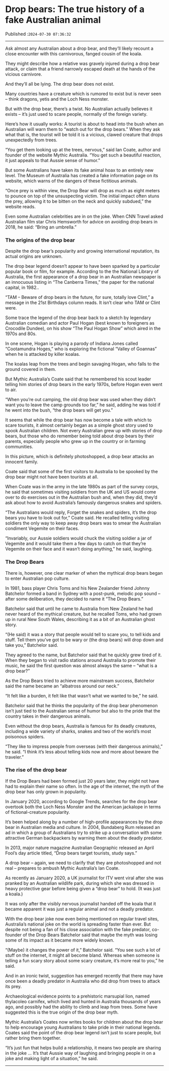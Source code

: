 # Drop bears: The true history of a fake Australian animal

Published :`2024-07-30 07:36:32`

---

Ask almost any Australian about a drop bear, and they’ll likely recount a close encounter with this carnivorous, fanged cousin of the koala.

They might describe how a relative was gravely injured during a drop bear attack, or claim that a friend narrowly escaped death at the hands of the vicious carnivore.

And they’ll all be lying. The drop bear does not exist.

Many countries have a creature which is rumored to exist but is never seen – think dragons, yetis and the Loch Ness monster.

But with the drop bear, there’s a twist. No Australian actually believes it exists – it’s just used to scare people, normally of the foreign variety.

Here’s how it usually works: A tourist is about to head into the bush when an Australian will warn them to “watch out for the drop bears.” When they ask what that is, the tourist will be told it is a vicious, clawed creature that drops unexpectedly from trees.

“You get them looking up at the trees, nervous,” said Ian Coate, author and founder of the website Mythic Australia. “You get such a beautiful reaction, it just appeals to that Aussie sense of humor.”

But some Australians have taken its fake animal hoax to an entirely new level. The Museum of Australia has created a fake information page on its website, which warns of the dangers of these fictitious animals.

“Once prey is within view, the Drop Bear will drop as much as eight meters to pounce on top of the unsuspecting victim. The initial impact often stuns the prey, allowing it to be bitten on the neck and quickly subdued,” the website reads.

Even some Australian celebrities are in on the joke. When CNN Travel asked Australian film star Chris Hemsworth for advice on avoiding drop bears in 2018, he said: “Bring an umbrella.”

### The origins of the drop bear

Despite the drop bear’s popularity and growing international reputation, its actual origins are unknown.

The drop bear legend doesn’t appear to have been sparked by a particular popular book or film, for example. According to the the National Library of Australia, the first appearance of a drop bear in an Australian newspaper is an innocuous listing in “The Canberra Times,” the paper for the national capital, in 1982..

“TAM – Beware of drop bears in the future, for sure, totally love Clint,” a message in the 21st Birthdays column reads. It isn’t clear who TAM or Clint were.

Some trace the legend of the drop bear back to a sketch by legendary Australian comedian and actor Paul Hogan (best known to foreigners as Crocodile Dundee), on his show “The Paul Hogan Show” which aired in the 1970s and 80s.

In one scene, Hogan is playing a parody of Indiana Jones called “Cootamundra Hoges,” who is exploring the fictional “Valley of Goannas” when he is attacked by killer koalas.

The koalas leap from the trees and begin savaging Hogan, who falls to the ground covered in them.

But Mythic Australia’s Coate said that he remembered his scout leader telling him stories of drop bears in the early 1970s, before Hogan even went to air.

“When you’re out camping, the old drop bear was used when they didn’t want you to leave the camp grounds too far,” he said, adding he was told if he went into the bush, “the drop bears will get you.”

It seems that while the drop bear has now become a tale with which to scare tourists, it almost certainly began as a simple ghost story used to spook Australian children. Not every Australian grew up with stories of drop bears, but those who do remember being told about drop bears by their parents, especially people who grew up in the country or in farming communities.

In this picture, which is definitely photoshopped, a drop bear attacks an innocent family.

Coate said that some of the first visitors to Australia to be spooked by the drop bear might not have been tourists at all.

When Coate was in the army in the late 1980s as part of the survey corps, he said that sometimes visiting soldiers from the UK and US would come over to do exercises out in the Australian bush and, when they did, they’d ask about how to avoid Australia’s famously dangerous snakes and spiders.

“The Australians would reply, Forget the snakes and spiders, it’s the drop bears you have to look out for,” Coate said. He recalled telling visiting soldiers the only way to keep away drop bears was to smear the Australian condiment Vegemite on their faces.

“Invariably, our Aussie soldiers would chuck the visiting soldier a jar of Vegemite and it would take them a few days to catch on that they’re Vegemite on their face and it wasn’t doing anything,” he said, laughing.

### The Drop Bears

There is, however, one clear marker of when the mythical drop bears began to enter Australian pop culture.

In 1981, bass player Chris Toms and his New Zealander friend Johnny Batchelor formed a band in Sydney with a post-punk, melodic pop sound – after some deliberation, they decided to name it “The Drop Bears.”

Batchelor said that until he came to Australia from New Zealand he had never heard of the mythical creature, but he recalled Toms, who had grown up in rural New South Wales, describing it as a bit of an Australian ghost story.

“(He said) it was a story that people would tell to scare you, to tell kids and stuff. Tell them you’ve got to be wary or (the drop bears) will drop down and take you,” Batchelor said.

They agreed to the name, but Batchelor said that he quickly grew tired of it. When they began to visit radio stations around Australia to promote their music, he said the first question was almost always the same – “what is a drop bear?”

As the Drop Bears tried to achieve more mainstream success, Batchelor said the name became an “albatross around our neck.”

“It felt like a burden, it felt like that wasn’t what we wanted to be,” he said.

Batchelor said that he thinks the popularity of the drop bear phenomenon isn’t just tied to the Australian sense of humor but also to the pride that the country takes in their dangerous animals.

Even without the drop bears, Australia is famous for its deadly creatures, including a wide variety of sharks, snakes and two of the world’s most poisonous spiders.

“They like to impress people from overseas (with their dangerous animals),” he said. “I think it’s less about telling kids now and more about beware the traveler.”

### The rise of the drop bear

If the Drop Bears had been formed just 20 years later, they might not have had to explain their name so often. In the age of the internet, the myth of the drop bear has only grown in popularity.

In January 2020, according to Google Trends, searches for the drop bear overtook both the Loch Ness Monster and the American jackalope in terms of fictional-creature popularity.

It’s been helped along by a number of high-profile appearances by the drop bear in Australian media and culture. In 2004, Bundaberg Rum released an ad in which a group of Australians try to strike up a conversation with some attractive German backpackers by warning them about the deadly predator.

In 2013, major nature magazine Australian Geographic released an April Fool’s day article titled, “Drop bears target tourists, study says.”

A drop bear – again, we need to clarify that they are photoshopped and not real – prepares to ambush Mythic Australia’s Ian Coate.

As recently as January 2020, a UK journalist for ITV went viral after she was pranked by an Australian wildlife park, during which she was dressed in heavy protective gear before being given a “drop bear” to hold. (It was just a koala.)

It was only after the visibly nervous journalist handed off the koala that it became apparent it was just a regular animal and not a deadly predator.

With the drop bear joke now even being mentioned on regular travel sites, Australia’s national joke on the world is spreading faster than ever. But despite not being a fan of his close association with the fake predator, co-founder of the Drop Bears Batchelor said that maybe the myth was losing some of its impact as it became more widely known.

“(Maybe) it changes the power of it,” Batchelor said. “You see such a lot of stuff on the internet, it might all become bland. Whereas when someone is telling a fun scary story about some scary creature, it’s more real to you,” he said.

And in an ironic twist, suggestion has emerged recently that there may have once been a deadly predator in Australia who did drop from trees to attack its prey.

Archaeological evidence points to a prehistoric marsupial lion, named thylacoleo carnifex, which lived and hunted in Australia thousands of years ago, and possibly had the ability to climb and leap from trees. Some have suggested this is the true origin of the drop bear myth.

Mythic Australia’s Coates now writes books for children about the drop bear to help encourage young Australians to take pride in their national legends. Coates said the point of the drop bear legend isn’t just to scare people, but rather bring them together.

“It’s just fun that helps build a relationship, it means two people are sharing in the joke … It’s that Aussie way of laughing and bringing people in on a joke and making light of a situation,” he said.

---

